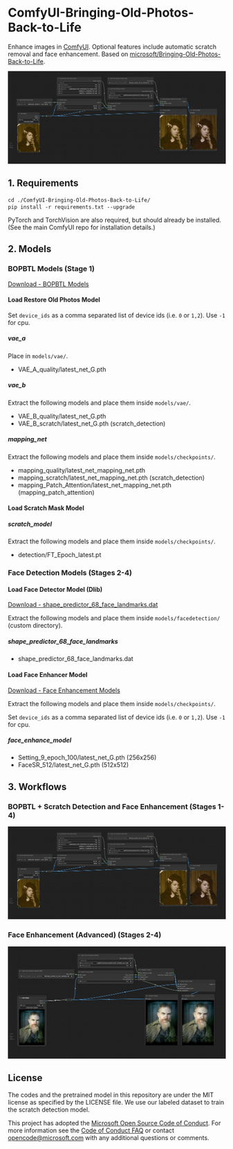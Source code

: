 # ComfyUI-Bringing-Old-Photos-Back-to-Life

Enhance images in [ComfyUI](https://github.com/comfyanonymous/ComfyUI). Optional features include automatic scratch removal and face enhancement. Based on [microsoft/Bringing-Old-Photos-Back-to-Life](https://github.com/microsoft/Bringing-Old-Photos-Back-to-Life).

![Screenshot of full node workflow for Bringing Old Photos Back to Life in ComfyUI.](imgs/bopbtl-full-workflow.png)

## 1. Requirements

```shell
cd ./ComfyUI-Bringing-Old-Photos-Back-to-Life/
pip install -r requirements.txt --upgrade
```

PyTorch and TorchVision are also required, but should already be installed. (See the main ComfyUI repo for installation details.)

## 2. Models

### BOPBTL Models (Stage 1)

[Download - BOPBTL Models](https://facevc.blob.core.windows.net/zhanbo/old_photo/pretrain/Global/checkpoints.zip)

#### Load Restore Old Photos Model

Set `device_ids` as a comma separated list of device ids (i.e. `0` or `1,2`). Use `-1` for cpu.

##### vae_a

Place in `models/vae/`.

- VAE_A_quality/latest_net_G.pth

##### vae_b

Extract the following models and place them inside `models/vae/`.

- VAE_B_quality/latest_net_G.pth
- VAE_B_scratch/latest_net_G.pth (scratch_detection)

##### mapping_net

Extract the following models and place them inside `models/checkpoints/`.

- mapping_quality/latest_net_mapping_net.pth
- mapping_scratch/latest_net_mapping_net.pth (scratch_detection)
- mapping_Patch_Attention/latest_net_mapping_net.pth (mapping_patch_attention)

#### Load Scratch Mask Model

##### scratch_model

Extract the following models and place them inside `models/checkpoints/`.

- detection/FT_Epoch_latest.pt

### Face Detection Models (Stages 2-4)

#### Load Face Detector Model (Dlib)

[Download - shape_predictor_68_face_landmarks.dat](http://dlib.net/files/shape_predictor_68_face_landmarks.dat.bz2)

Extract the following models and place them inside `models/facedetection/` (custom directory).

##### shape_predictor_68_face_landmarks

- shape_predictor_68_face_landmarks.dat

#### Load Face Enhancer Model

[Download - Face Enhancement Models](https://facevc.blob.core.windows.net/zhanbo/old_photo/pretrain/Face_Enhancement/checkpoints.zip)

Extract the following models and place them inside `models/checkpoints/`.

Set `device_ids` as a comma separated list of device ids (i.e. `0` or `1,2`). Use `-1` for cpu.

##### face_enhance_model

- Setting_9_epoch_100/latest_net_G.pth (256x256)
- FaceSR_512/latest_net_G.pth (512x512)

## 3. Workflows

### BOPBTL + Scratch Detection and Face Enhancement (Stages 1-4)

![Screenshot of full node workflow for Bringing Old Photos Back to Life in ComfyUI.](imgs/bopbtl-full-workflow.png)

### Face Enhancement (Advanced) (Stages 2-4)

![Screenshot of advanced face enhancement node workflow for Bringing Old Photos Back to Life in ComfyUI.](imgs/bopbtl-enhance-face-advanced.png)

## License

The codes and the pretrained model in this repository are under the MIT license as specified by the LICENSE file. We use our labeled dataset to train the scratch detection model.

This project has adopted the [Microsoft Open Source Code of Conduct](https://opensource.microsoft.com/codeofconduct/). For more information see the [Code of Conduct FAQ](https://opensource.microsoft.com/codeofconduct/faq/) or contact [opencode@microsoft.com](mailto:opencode@microsoft.com) with any additional questions or comments.
